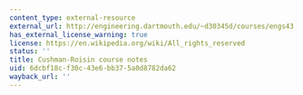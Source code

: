 ```yaml
---
content_type: external-resource
external_url: http://engineering.dartmouth.edu/~d30345d/courses/engs43.html
has_external_license_warning: true
license: https://en.wikipedia.org/wiki/All_rights_reserved
status: ''
title: Cushman-Roisin course notes
uid: 6dcbf18c-f30c-43e6-bb37-5a0d8782da62
wayback_url: ''
---
```

